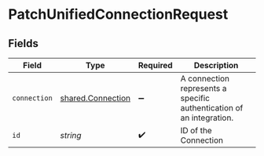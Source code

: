 # PatchUnifiedConnectionRequest


## Fields

| Field                                                                | Type                                                                 | Required                                                             | Description                                                          |
| -------------------------------------------------------------------- | -------------------------------------------------------------------- | -------------------------------------------------------------------- | -------------------------------------------------------------------- |
| `connection`                                                         | [shared.Connection](../../../sdk/models/shared/connection.md)        | :heavy_minus_sign:                                                   | A connection represents a specific authentication of an integration. |
| `id`                                                                 | *string*                                                             | :heavy_check_mark:                                                   | ID of the Connection                                                 |